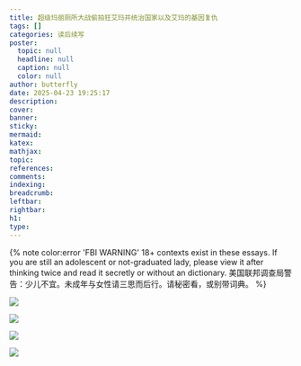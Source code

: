 ```yaml
---
title: 超级玛丽厕所大战偷拍狂艾玛并统治国家以及艾玛的基因复仇
tags: []
categories: 读后续写
poster:
  topic: null
  headline: null
  caption: null
  color: null
author: butterfly
date: 2025-04-23 19:25:17
description:
cover:
banner:
sticky:
mermaid:
katex:
mathjax:
topic:
references:
comments:
indexing:
breadcrumb:
leftbar:
rightbar:
h1:
type:
---
```


{% note color:error 'FBI WARNING'
18+ contexts exist in these essays. If you are still an adolescent or not-graduated lady, please view it after thinking twice and read it secretly or without an dictionary.
美国联邦调查局警告：少儿不宜。未成年与女性请三思而后行。请秘密看，或别带词典。 %}

![](IMG_5364.JPG)

![](IMG_5365.JPG)

![](IMG_5366.JPG)

![](IMG_5367.JPG)
